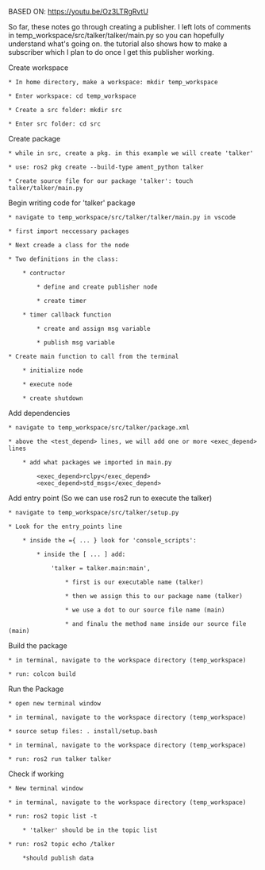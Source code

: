 BASED ON: https://youtu.be/Oz3LTRgRvtU

So far, these notes go through creating a publisher. I left lots of comments in temp_workspace/src/talker/talker/main.py so you can hopefully understand what's going on. the tutorial also shows how to make a subscriber which I plan to do once I get this publisher working.

Create workspace

	* In home directory, make a workspace: mkdir temp_workspace

	* Enter workspace: cd temp_workspace

	* Create a src folder: mkdir src

	* Enter src folder: cd src


Create package

	* while in src, create a pkg. in this example we will create 'talker'

	* use: ros2 pkg create --build-type ament_python talker 

	* Create source file for our package 'talker': touch talker/talker/main.py


Begin writing code for 'talker' package

	* navigate to temp_workspace/src/talker/talker/main.py in vscode

	* first import neccessary packages

	* Next creade a class for the node

	* Two definitions in the class:

		* contructor

			* define and create publisher node
			
			* create timer

		* timer callback function

			* create and assign msg variable
			
			* publish msg variable

	* Create main function to call from the terminal

		* initialize node
		
		* execute node
		
		* create shutdown


Add dependencies

	* navigate to temp_workspace/src/talker/package.xml

	* above the <test_depend> lines, we will add one or more <exec_depend> lines

		* add what packages we imported in main.py

			<exec_depend>rclpy</exec_depend>
  			<exec_depend>std_msgs</exec_depend>
  

Add entry point (So we can use ros2 run to execute the talker)

	* navigate to temp_workspace/src/talker/setup.py

	* Look for the entry_points line 

		* inside the ={ ... } look for 'console_scripts':

			* inside the [ ... ] add:

				'talker = talker.main:main',

					* first is our executable name (talker)

					* then we assign this to our package name (talker)

					* we use a dot to our source file name (main)

					* and finalu the method name inside our source file (main)


Build the package

	* in terminal, navigate to the workspace directory (temp_workspace)

	* run: colcon build


Run the Package

	* open new terminal window

	* in terminal, navigate to the workspace directory (temp_workspace)

	* source setup files: . install/setup.bash

	* in terminal, navigate to the workspace directory (temp_workspace)

	* run: ros2 run talker talker

Check if working

	* New terminal window

	* in terminal, navigate to the workspace directory (temp_workspace)

	* run: ros2 topic list -t

		* 'talker' should be in the topic list

	* run: ros2 topic echo /talker

		*should publish data
